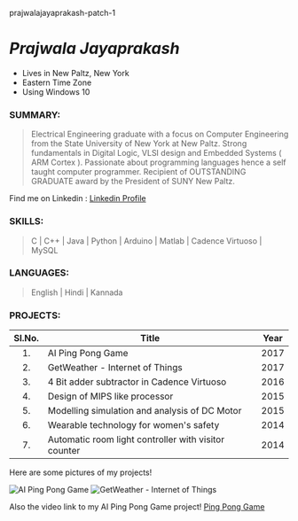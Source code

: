 prajwalajayaprakash-patch-1
# *Prajwala Jayaprakash*               
          
 * Lives in New Paltz, New York
 * Eastern Time Zone
 * Using Windows 10
 
 
 
 ### SUMMARY:
 > Electrical Engineering graduate with a focus on Computer Engineering from the State University of New York at New Paltz. Strong fundamentals in Digital Logic, VLSI design and Embedded Systems ( ARM Cortex ). Passionate about programming languages hence a self taught computer programmer.
 Recipient of OUTSTANDING GRADUATE award by the President of SUNY New Paltz.
 
 Find me on Linkedin : [Linkedin Profile](https://www.linkedin.com/in/prajwalajayaprakash/)
 
 ### SKILLS:
 > C | C++ | Java | Python | Arduino | Matlab | Cadence Virtuoso | MySQL
 
 ### LANGUAGES:
 > English | Hindi | Kannada
 
 ### PROJECTS:
 | Sl.No.   | Title   | Year   |
 |:---------:|-------|:------:|
 | 1. | AI Ping Pong Game | 2017 |
 | 2. | GetWeather - Internet of Things | 2017 |
 | 3. | 4 Bit adder subtractor in Cadence Virtuoso | 2016 |
 | 4. | Design of MIPS like processor | 2015 |
 | 5. | Modelling simulation and analysis of DC Motor | 2015 |
 | 6. | Wearable technology for women's safety | 2014 |
 | 7. | Automatic room light controller with visitor counter | 2014 |

Here are some pictures of my projects!


![](http://imagizer.imageshack.us/v2/320x240q90/923/gIJX2m.jpg "AI Ping Pong Game")                         ![](http://imagizer.imageshack.us/v2/320x240q90/922/FGJE37.png "GetWeather - Internet of Things")

Also the video link to my AI Ping Pong Game project!
<a href = "https://www.youtube.com/watch?v=U8WY22tRkAg">Ping Pong Game </a>
> 
 

   

